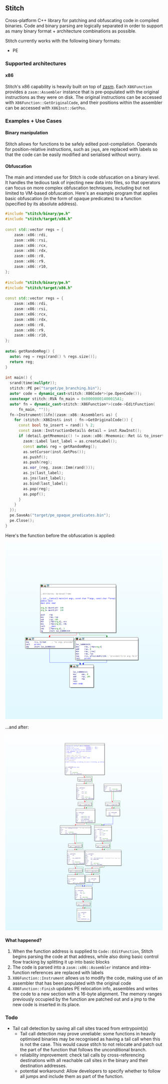 ## Stitch
Cross-platform C++ library for patching and obfuscating code in compiled binaries.
Code and binary parsing are logically separated in order to support as many
binary format + architecture combinations as possible.

Stitch currently works with the following binary formats:
- PE

### Supported architectures

#### x86
Stitch's x86 capability is heavily built on top of [zasm](https://github.com/zyantific/zasm).
Each `X86Function` provides a `zasm::Assembler` instance that is pre-populated
with the original instructions as they were on disk. The original instructions can
be accessed with `X86Function::GetOriginalCode`, and their positions within the assembler
can be accessed with `X86Inst::GetPos`.

### Examples + Use Cases

#### Binary manipulation

Stitch allows for functions to be safely edited post-compilation. Operands for 
position-relative instructions, such as `jmp`s, are replaced with labels so that
the code can be easily modified and serialised without worry.

#### Obfuscation

The main and intended use for Stitch is code obfuscation on a binary level. It handles
the tedious task of injecting new data into files, so that operators can focus on more
complex obfuscation techniques, including but not limited to VM-based obfuscation.
Here's an example program that applies basic obfuscation (in the form of opaque predicates) 
to a function (specified by its absolute address).

```c++
#include "stitch/binary/pe.h"
#include "stitch/target/x86.h"

const std::vector regs = {
    zasm::x86::rdi,
    zasm::x86::rsi,
    zasm::x86::rcx,
    zasm::x86::rdx,
    zasm::x86::r8,
    zasm::x86::r9,
    zasm::x86::r10,
};

#include "stitch/binary/pe.h"
#include "stitch/target/x86.h"

const std::vector regs = {
    zasm::x86::rdi,
    zasm::x86::rsi,
    zasm::x86::rcx,
    zasm::x86::rdx,
    zasm::x86::r8,
    zasm::x86::r9,
    zasm::x86::r10,
};

auto& getRandomReg() {
  auto& reg = regs[rand() % regs.size()];
  return reg;
}

int main() {
  srand(time(nullptr));
  stitch::PE pe("target/pe_branching.bin");
  auto* code = dynamic_cast<stitch::X86Code*>(pe.OpenCode());
  constexpr stitch::RVA fn_main = 0x00000001400015A1;
  auto* fn = dynamic_cast<stitch::X86Function*>(code->EditFunction(
      fn_main, ""));
  fn->Instrument([&fn](zasm::x86::Assembler& as) {
    for (stitch::X86Inst& inst : fn->GetOriginalCode()) {
      const bool to_insert = rand() % 2;
      const zasm::InstructionDetail& detail = inst.RawInst();
      if (detail.getMnemonic() != zasm::x86::Mnemonic::Ret && to_insert) {
        zasm::Label last_label = as.createLabel();
        const auto& reg = getRandomReg();
        as.setCursor(inst.GetPos());
        as.pushf();
        as.push(reg);
        as.xor_(reg, zasm::Imm(rand()));
        as.js(last_label);
        as.jns(last_label);
        as.bind(last_label);
        as.pop(reg);
        as.popf();
      }
    }
  });
  pe.SaveAs("target/pe_opaque_predicates.bin");
  pe.Close();
}
```
Here's the function before the obfuscation is applied:

![before](assets/obf_before.png)

...and after:

![after](assets/obf_after.png)

#### What happened?

1. When the function address is supplied to `Code::EditFunction`, Stitch
begins parsing the code at that address, while also doing basic control
flow tracking by splitting it up into basic blocks
2. The code is parsed into a `zasm::x86::Assembler` instance and intra-function
references are replaced with labels
3. `X86Function::Instrument` allows us to modify the code, making use of
an assembler that has been populated with the original code
4. `X86Function::Finish` updates PE relocation info, assembles and writes the
code to a new section with a 16-byte alignment. The memory ranges previously 
occupied by the function are patched out and a jmp to the new code is inserted
in its place.

### Todo
- Tail call detection by saving all call sites traced from entrypoint(s)
  - Tail call detection may prove unreliable: some functions in heavily optimised
      binaries may be recognised as having a tail call when this is not the case. This
      would cause stitch to not relocate and patch out the part of the function that
      follows the unconditional branch.
  - reliability improvement: check tail calls by cross-referencing destinations with
    all reachable call sites in the binary and their destination addresses.
  - potential workaround: Allow developers to specify whether to follow all jumps
    and include them as part of the function.